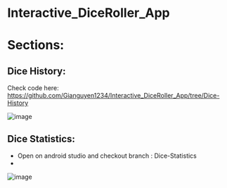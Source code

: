 # Interactive_DiceRoller_App
# Sections:
## Dice History:
Check code here: https://github.com/Gianguyen1234/Interactive_DiceRoller_App/tree/Dice-History

![image](https://github.com/user-attachments/assets/c62a6f2a-d8f5-493f-81b2-adee60de1f32)

## Dice Statistics:
- Open on android studio and checkout branch : Dice-Statistics
- 
![image](https://github.com/user-attachments/assets/95a63452-0a52-4ab4-9923-c5362ec59bb9)


